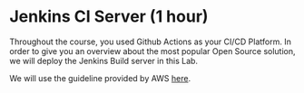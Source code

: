 # Jenkins CI Server (1 hour)

Throughout the course, you used Github Actions as your CI/CD Platform. In order to give you an overview about the most popular Open Source solution, we will deploy the Jenkins Build server in this Lab.

We will use the guideline provided by AWS [here](https://d1.awsstatic.com/Projects/P5505030/aws-project_Jenkins-build-server.pdf).

